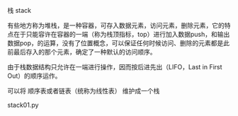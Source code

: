 栈 stack

有些地方称为堆栈，是一种容器，可存入数据元素，访问元素，删除元素，它的特点在于只能容许在容器的一端（称为栈顶指标，top）进行加入数据push，和输出数据pop，的运算，没有了位置概念，可以保证任何时候访问、删除的元素都是此前最后存入的那个元素，确定了一种默认的访问顺序。

由于栈数据结构只允许在一端进行操作，因而按后进先出（LIFO，Last in First Out）的顺序运作。

可以将 顺序表或者链表（统称为线性表） 维护成一个栈

stack01.py

